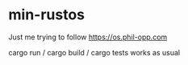 # min-rustos
Just me trying to follow https://os.phil-opp.com

cargo run / cargo build / cargo tests works as usual
